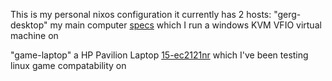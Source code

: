This is my personal nixos configuration
it currently has 2 hosts:
  "gerg-desktop" my main computer [specs](https://pcpartpicker.com/list/Mhyrfv)
  which I run a windows KVM VFIO virtual machine on
  
  "game-laptop" a HP Pavilion Laptop [15-ec2121nr](https://support.hp.com/us-en/document/c07918617#AbT0)
  which I've been testing linux game compatability on
